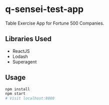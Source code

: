 # q-sensei-test-app
Table Exercise App for Fortune 500 Companies.

## Libraries Used
 - ReactJS
 - Lodash
 - Superagent

## Usage

```bash
npm install
npm start
# Visit localhost:8080
```
